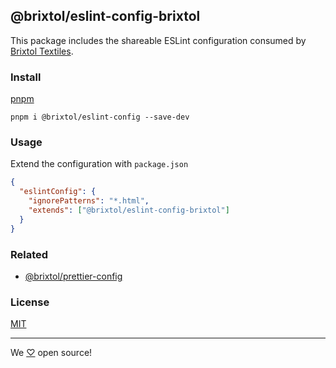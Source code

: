 ## @brixtol/eslint-config-brixtol

This package includes the shareable ESLint configuration consumed by [Brixtol Textiles](https://www.brixtoltextiles.com).

### Install

[pnpm](https://pnpm.js.org/en/cli/install)

```cli
pnpm i @brixtol/eslint-config --save-dev
```

### Usage

Extend the configuration with `package.json`

```json
{
  "eslintConfig": {
    "ignorePatterns": "*.html",
    "extends": ["@brixtol/eslint-config-brixtol"]
  }
}
```

### Related

- [@brixtol/prettier-config](https://github.com/brixtol/prettier-config)

### License

[MIT](#LICENCE)

---

We [♡](https://www.brixtoltextiles.com/discount/4D3V3L0P3RS]) open source!
